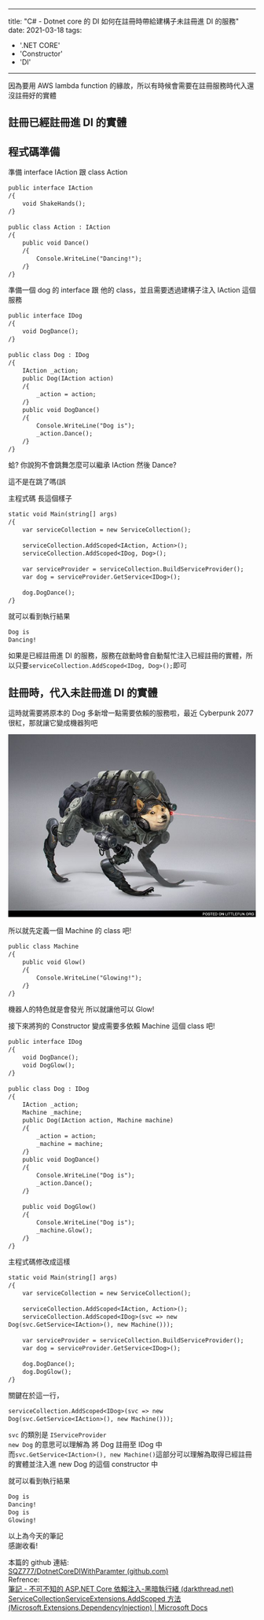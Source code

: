 
---
title: "C# - Dotnet core 的 DI 如何在註冊時帶給建構子未註冊進 DI 的服務"
date: 2021-03-18
tags: 
  - '.NET CORE'
  - 'Constructor'
  - 'DI'
---

因為要用 AWS lambda function 的緣故，所以有時候會需要在註冊服務時代入還沒註冊好的實體

註冊已經註冊進 DI 的實體
--------------

程式碼準備
-----

準備 interface IAction 跟 class Action

    public interface IAction
    /{
        void ShakeHands();
    /}
    
    public class Action : IAction
    /{
        public void Dance()
        /{
            Console.WriteLine("Dancing!");
        /}
    /}

準備一個 dog 的 interface 跟 他的 class，並且需要透過建構子注入 IAction 這個服務

    public interface IDog
    /{
        void DogDance();
    /}
    
    public class Dog : IDog
    /{
        IAction _action;
        public Dog(IAction action)
        /{
            _action = action;
        /}
        public void DogDance()
        /{
            Console.WriteLine("Dog is");
            _action.Dance();
        /}
    /}
    
    

蛤? 你說狗不會跳舞怎麼可以繼承 IAction 然後 Dance?

這不是在跳了嗎(誤

主程式碼 長這個樣子

    static void Main(string[] args)
    /{
        var serviceCollection = new ServiceCollection();
    
        serviceCollection.AddScoped<IAction, Action>();
        serviceCollection.AddScoped<IDog, Dog>();
    
        var serviceProvider = serviceCollection.BuildServiceProvider();
        var dog = serviceProvider.GetService<IDog>();
    
        dog.DogDance();
    /}

就可以看到執行結果

    Dog is
    Dancing!

如果是已經註冊進 DI 的服務，服務在啟動時會自動幫忙注入已經註冊的實體，所以只要`serviceCollection.AddScoped<IDog, Dog>();`即可

註冊時，代入未註冊進 DI 的實體
-----------------

這時就需要將原本的 Dog 多新增一點需要依賴的服務啦，最近 Cyberpunk 2077 很紅，那就讓它變成機器狗吧

![Dogenator | Cyberpunk, Cyberpunk 2077, Dog communication](/img/2021-DotnetCoreDIConstructorWithParameters/4137968e6d4fab392ba7db14017ec100.jpg)

所以就先定義一個 Machine 的 class 吧!

    public class Machine
    /{
        public void Glow()
        /{
            Console.WriteLine("Glowing!");
        /}
    /}
    

機器人的特色就是會發光 所以就讓他可以 Glow!

接下來將狗的 Constructor 變成需要多依賴 Machine 這個 class 吧!

    public interface IDog
    /{
        void DogDance();
        void DogGlow();
    /}
    
    public class Dog : IDog
    /{
        IAction _action;
        Machine _machine;
        public Dog(IAction action, Machine machine)
        /{
            _action = action;
            _machine = machine;
        /}
        public void DogDance()
        /{
            Console.WriteLine("Dog is");
            _action.Dance();
        /}
    
        public void DogGlow()
        /{
            Console.WriteLine("Dog is");
            _machine.Glow();
        /}
    /}
    

主程式碼修改成這樣

    static void Main(string[] args)
    /{
        var serviceCollection = new ServiceCollection();
    
        serviceCollection.AddScoped<IAction, Action>();
        serviceCollection.AddScoped<IDog>(svc => new Dog(svc.GetService<IAction>(), new Machine()));
    
        var serviceProvider = serviceCollection.BuildServiceProvider();
        var dog = serviceProvider.GetService<IDog>();
    
        dog.DogDance();
        dog.DogGlow();
    /}
    

關鍵在於這一行，

    serviceCollection.AddScoped<IDog>(svc => new Dog(svc.GetService<IAction>(), new Machine()));

`svc` 的類別是 `IServiceProvider`  
`new Dog` 的意思可以理解為 將 Dog 註冊至 IDog 中  
而`svc.GetService<IAction>(), new Machine()`這部分可以理解為取得已經註冊的實體並注入進 new Dog 的這個 constructor 中

就可以看到執行結果

    Dog is
    Dancing!
    Dog is
    Glowing!

以上為今天的筆記  
感謝收看!

本篇的 github 連結:  
[SQZ777/DotnetCoreDIWithParamter (github.com)](https://github.com/SQZ777/DotnetCoreDIWithParamter)  
Refrence:  
[筆記 - 不可不知的 ASP.NET Core 依賴注入-黑暗執行緒 (darkthread.net)](https://blog.darkthread.net/blog/aspnet-core-di-notes/)  
[ServiceCollectionServiceExtensions.AddScoped 方法 (Microsoft.Extensions.DependencyInjection) | Microsoft Docs](https://docs.microsoft.com/zh-tw/dotnet/api/microsoft.extensions.dependencyinjection.servicecollectionserviceextensions.addscoped?view=dotnet-plat-ext-5.0&WT.mc_id=DOP-MVP-37580#Microsoft_Extensions_DependencyInjection_ServiceCollectionServiceExtensions_AddScoped__1_Microsoft_Extensions_DependencyInjection_IServiceCollection_System_Func_System_IServiceProvider___0__)